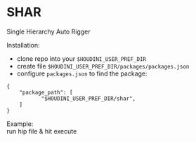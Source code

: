 # SHAR
Single Hierarchy Auto Rigger  

Installation:  
- clone repo into your `$HOUDINI_USER_PREF_DIR`  
- create file `$HOUDINI_USER_PREF_DIR/packages/packages.json`
- configure `packages.json` to find the package:
```
{
    "package_path": [
           "$HOUDINI_USER_PREF_DIR/shar",
    ]
}
```

Example:  
run hip file & hit execute  
